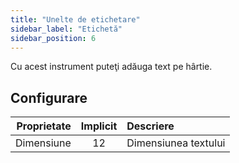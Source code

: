 ```yaml
---
title: "Unelte de etichetare"
sidebar_label: "Etichetă"
sidebar_position: 6
---
```



Cu acest instrument puteţi adăuga text pe hârtie.

## Configurare

| Proprietate | Implicit | Descriere            |
| -----------:|:--------:|:-------------------- |
|  Dimensiune |    12    | Dimensiunea textului |
